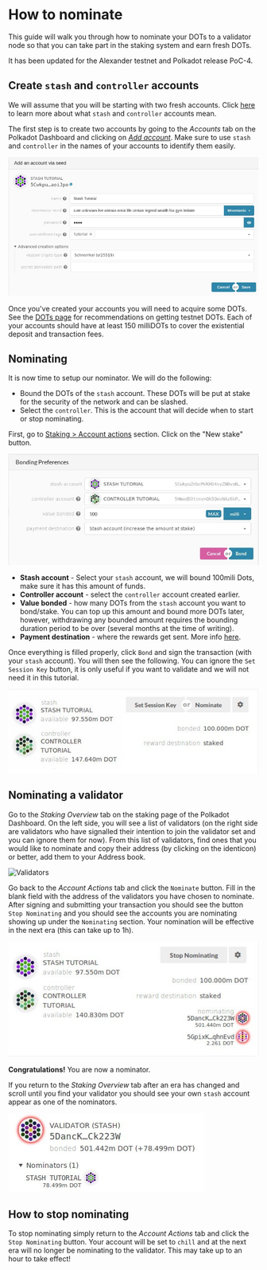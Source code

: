 # How to nominate

This guide will walk you through how to nominate your DOTs to a validator node so that you can take part in the staking system and earn fresh DOTs. 

It has been updated for the Alexander testnet and Polkadot release PoC-4.

## Create `stash` and `controller` accounts

We will assume that you will be starting with two fresh accounts. Click [here](../../learn/staking.md#accounts) to learn more about what `stash` and `controller` accounts mean.

The first step is to create two accounts by going to the *Accounts* tab on the Polkadot Dashboard and clicking on [*Add account*](https://polkadot.js.org/apps/#/accounts). Make sure to use `stash` and `controller` in the names of your accounts to identify them easily.

![Creating an account](../../../img/guides/how-to-nominate/polkadot-dashboard-create-account.jpg)

Once you've created your accounts you will need to acquire some DOTs. See the [DOTs page](../../learn/DOT.md#getting-testnet-dots) for recommendations on getting testnet DOTs. Each of your accounts should have at least 150 milliDOTs to cover the existential deposit and transaction fees.

## Nominating

It is now time to setup our nominator. We will do the following:
- Bound the DOTs of the `stash` account. These DOTs will be put at stake for the security of the network and can be slashed.
- Select the `controller`. This is the account that will decide when to start or stop nominating.

First, go to [Staking > Account actions](https://polkadot.js.org/apps/#/staking/actions) section. Click on the "New stake" button.

![dashboard bonding](../../../img/guides/how-to-nominate/polkadot-dashboard-bonding.jpg)

- **Stash account** - Select your `stash` account, we will bound 100mili Dots, make sure it has this amount of funds.
- **Controller account** - select the `controller` account created earlier.
- **Value bonded** - how many DOTs from the `stash` account you want to bond/stake. You can top up this amount and bound more DOTs later, however, withdrawing any bounded amount requires the bounding duration period to be over (several months at the time of writing).
- **Payment destination** - where the rewards get sent. More info [here](../../learn/staking.md#reward-distribution).

Once everything is filled properly, click `Bond` and sign the transaction (with your `stash` account). You will then see the following. You can ignore the `Set Session Key` button, it is only useful if you want to validate and we will not need it in this tutorial.

![dashboard overview](../../../img/guides/how-to-nominate/polkadot-dashboard-set-session-key.jpg)

## Nominating a validator

Go to the *Staking Overview* tab on the staking page of the Polkadot Dashboard. On the left side, you will see a list of validators (on the right side are validators who have signalled their intention to join the validator set and you can ignore them for now). From this list of validators, find ones that you would like to nominate and copy their address (by clicking on the identicon) or better, add them to your Address book.

![Validators](../../../img/guides/how-to-nominate/validators.png)

Go back to the *Account Actions* tab and click the `Nominate` button. Fill in the blank field with the address of the validators you have chosen to nominate. After signing and submitting your transaction you should see the button `Stop Nominating` and you should see the accounts you are nominating showing up under the `Nominating` section. Your nomination will be effective in the next era (this can take up to 1h).

![Nominating](../../../img/guides/how-to-nominate/nominating.jpg)

**Congratulations!** You are now a nominator.

If you return to the *Staking Overview* tab after an era has changed and scroll until you find your validator you should see your own `stash` account appear as one of the nominators.

![Nominating2](../../../img/guides/how-to-nominate/nominating2.jpg)

## How to stop nominating

To stop nominating simply return to the *Account Actions* tab and click the `Stop Nominating` button. Your account will be set to `chill` and at the next era will no longer be nominating to the validator. This may take up to an hour to take effect!
